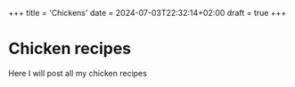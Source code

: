 +++
title = 'Chickens'
date = 2024-07-03T22:32:14+02:00
draft = true
+++

# Chicken recipes
Here I will post all my chicken recipes
